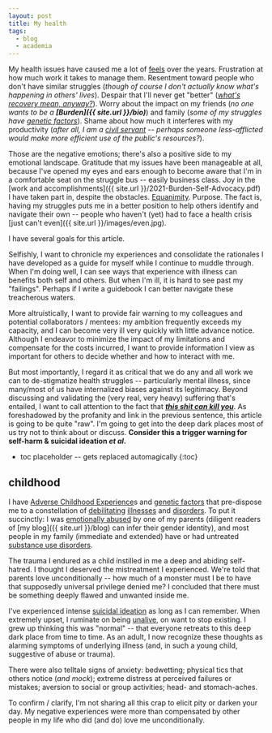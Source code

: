 ```yaml
---
layout: post
title: My health
tags:
  - blog
  - academia
---
```



My health issues have caused me a lot of [feels](https://www.merriam-webster.com/words-at-play/all-the-feels-meme-word-meaning) over the years.  Frustration at how much work it takes to manage them.  Resentment toward people who don't have similar struggles (*though of course I don't actually know what's happening in others' lives*).  Despair that I'll never get "better" (*[what's recovery mean, anyway?](https://www.thisamericanlife.org/742/the-thing-im-getting-over)*).  Worry about the impact on my friends (*no one wants to be a **[Burden]({{ site.url }}/bio)***) and family (*some of my struggles have [genetic factors](https://www.rethink.org/advice-and-information/carers-hub/does-mental-illness-run-in-families/)*).  Shame about how much it interferes with my productivity (*after all, I am a [civil servant](https://ofm.wa.gov/state-human-resources/civil-service-rules/civil-service-rules-wac-357) -- perhaps someone less-afflicted would make more efficient use of the public's resources?*).  

Those are the negative emotions; there's also a positive side to my emotional landscape.  Gratitude that my issues have been manageable at all, because I've opened my eyes and ears enough to become aware that I'm in a comfortable seat on the struggle bus -- easily business class.  Joy in the [work and accomplishments]({{ site.url }}/2021-Burden-Self-Advocacy.pdf) I have taken part in, despite the obstacles.  [Equanimity](https://en.wikipedia.org/wiki/Karma_Yoga_(book)).  Purpose.  The fact is, having my struggles puts me in a better position to help others identify and navigate their own -- people who haven't (yet) had to face a health crisis [just can't even]({{ site.url }}/images/even.jpg).

I have several goals for this article.  

Selfishly, I want to chronicle my experiences and consolidate the rationales I have developed as a guide for myself while I continue to muddle through.  When I'm doing well, I can see ways that experience with illness can benefits both self and others.  But when I'm ill, it is hard to see past my "failings".  Perhaps if I write a guidebook I can better navigate these treacherous waters.

More altruistically, I want to provide fair warning to my colleagues and potential collaborators / mentees:  my ambition frequently exceeds my capacity, and I can become very ill very quickly with little advance notice.  Although I endeavor to minimize the impact of my limitations and compensate for the costs incurred, I want to provide information I view as important for others to decide whether and how to interact with me.

But most importantly, I regard it as critical that we do any and all work we can to de-stigmatize health struggles -- particularly mental illness, since many/most of us have internalized biases against its legitimacy.  Beyond discussing and validating the (very real, very heavy) suffering that's entailed, I want to call attention to the fact that ***[this shit can kill you](https://www.mayoclinic.org/diseases-conditions/suicide/symptoms-causes/syc-20378048)***.  As foreshadowed by the profanity and link in the previous sentence, this article is going to be quite "raw".  I'm going to get into the deep dark places most of us try not to think about or discuss.  **Consider this a trigger warning for self-harm & suicidal ideation *et al*.**

* toc placeholder -- gets replaced automagically
{:toc}

## childhood

I have [Adverse Childhood Experience](https://www.cdc.gov/violenceprevention/aces/index.html)s and [genetic factors](https://www.niaaa.nih.gov/alcohols-effects-health/alcohol-use-disorder/genetics-alcohol-use-disorder) that pre-dispose me to a constellation of [debilitating](https://www.cdc.gov/ncbddd/disabilityandhealth/disability.html) [illnesses](https://stopabusecampaign.org/take-your-ace-test/what-does-your-ace-score-mean/ace-score-of-7/) and [disorders](https://www.nature.com/articles/s41380-019-0634-7).  To put it succinctly:  I was [emotionally abused](https://www.nspcc.org.uk/what-is-child-abuse/types-of-abuse/emotional-abuse/) by one of my parents (diligent readers of [my blog]({{ site.url }}/blog) can infer their gender identity), and most people in my family (immediate and extended) have or had untreated [substance use disorders](https://www.nimh.nih.gov/health/topics/substance-use-and-mental-health).

The trauma I endured as a child instilled in me a deep and abiding self-hatred.  I thought I deserved the mistreatment I experienced.  We're told that parents love unconditionally -- how much of a monster must I be to have that supposedly universal privilege denied me?   I concluded that there must be something deeply flawed and unwanted inside me.

I've experienced intense [suicidal ideation](https://en.wikipedia.org/wiki/Suicidal_ideation) as long as I can remember.  When extremely upset, I ruminate on being [unalive](https://www.dictionary.com/e/slang/unalive/), on want to stop existing.  I grew up thinking this was "normal" -- that everyone retreats to this deep dark place from time to time.  As an adult, I now recognize these thoughts as alarming symptoms of underlying illness (and, in such a young child, suggestive of abuse or trauma).

There were also telltale signs of anxiety:  bedwetting; physical tics that others notice (*and mock*); extreme distress at perceived failures or mistakes; aversion to social or group activities; head- and stomach-aches.

To confirm / clarify, I'm not sharing all this crap to elicit pity or darken your day.  My negative experiences were more than compensated by other people in my life who did (and do) love me unconditionally.  

